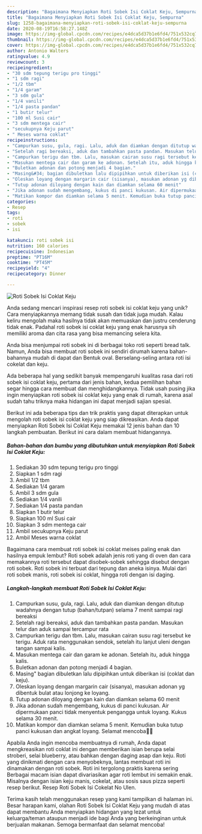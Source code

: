 ```yaml
---
description: "Bagaimana Menyiapkan Roti Sobek Isi Coklat Keju, Sempurna"
title: "Bagaimana Menyiapkan Roti Sobek Isi Coklat Keju, Sempurna"
slug: 1258-bagaimana-menyiapkan-roti-sobek-isi-coklat-keju-sempurna
date: 2020-08-19T16:58:27.148Z
image: https://img-global.cpcdn.com/recipes/e4dca5d37b1e6fd4/751x532cq70/roti-sobek-isi-coklat-keju-foto-resep-utama.jpg
thumbnail: https://img-global.cpcdn.com/recipes/e4dca5d37b1e6fd4/751x532cq70/roti-sobek-isi-coklat-keju-foto-resep-utama.jpg
cover: https://img-global.cpcdn.com/recipes/e4dca5d37b1e6fd4/751x532cq70/roti-sobek-isi-coklat-keju-foto-resep-utama.jpg
author: Antonio Walters
ratingvalue: 4.9
reviewcount: 3
recipeingredient:
- "30 sdm tepung terigu pro tinggi"
- "1 sdm ragi"
- "1/2 tbm"
- "1/4 garam"
- "3 sdm gula"
- "1/4 vanili"
- "1/4 pasta pandan"
- "1 butir telur"
- "100 ml Susi cair"
- "3 sdm mentega cair"
- "secukupnya Keju parut"
- " Meses warna coklat"
recipeinstructions:
- "Campurkan susu, gula, ragi. Lalu, aduk dan diamkan dengan ditutup wadahnya dengan tutup (bahan/tutpan) selama 7 menit sampai ragi bereaksi"
- "Setelah ragi bereaksi, aduk dan tambahkan pasta pandan. Masukan telur dan aduk sampai tercampur rata"
- "Campurkan terigu dan tbm. Lalu, masukan cairan susu ragi tersebut ke terigu. Aduk rata menggunakan sendok, setelah itu lanjut uleni dengan tangan sampai kalis."
- "Masukan mentega cair dan garam ke adonan. Setelah itu, aduk hingga kalis."
- "Buletkan adonan dan potong menjadi 4 bagian."
- "Masing&#34; bagian dibuletkan lalu dipipihkan untuk diberikan isi (coklat dan keju)."
- "Oleskan loyang dengan margarin cair (sisanya), masukan adonan yg dibentuk bulat atau lonjong ke loyang."
- "Tutup adonan diloyang dengan kain dan diamkan selama 60 menit"
- "Jika adonan sudah mengembang, kukus di panci kukusan. Air dipermukaan panci tidak menyentuk pengangga untuk loyang. Kukus selama 30 menit."
- "Matikan kompor dan diamkan selama 5 menit. Kemudian buka tutup panci kukusan dan angkat loyang. Selamat mencoba🤤😉"
categories:
- Resep
tags:
- roti
- sobek
- isi

katakunci: roti sobek isi 
nutrition: 160 calories
recipecuisine: Indonesian
preptime: "PT16M"
cooktime: "PT45M"
recipeyield: "4"
recipecategory: Dinner

---
```



![Roti Sobek Isi Coklat Keju](https://img-global.cpcdn.com/recipes/e4dca5d37b1e6fd4/751x532cq70/roti-sobek-isi-coklat-keju-foto-resep-utama.jpg)

Anda sedang mencari inspirasi resep roti sobek isi coklat keju yang unik? Cara menyiapkannya memang tidak susah dan tidak juga mudah. Kalau keliru mengolah maka hasilnya tidak akan memuaskan dan justru cenderung tidak enak. Padahal roti sobek isi coklat keju yang enak harusnya sih memiliki aroma dan cita rasa yang bisa memancing selera kita.

Anda bisa menjumpai roti sobek ini di berbagai toko roti seperti bread talk. Namun, Anda bisa membuat roti sobek ini sendiri dirumah karena bahan-bahannya mudah di dapat dan Bentuk oval. Berselang-seling antara roti isi cokelat dan keju.

Ada beberapa hal yang sedikit banyak mempengaruhi kualitas rasa dari roti sobek isi coklat keju, pertama dari jenis bahan, kedua pemilihan bahan segar hingga cara membuat dan menghidangkannya. Tidak usah pusing jika ingin menyiapkan roti sobek isi coklat keju yang enak di rumah, karena asal sudah tahu triknya maka hidangan ini dapat menjadi sajian spesial.


Berikut ini ada beberapa tips dan trik praktis yang dapat diterapkan untuk mengolah roti sobek isi coklat keju yang siap dikreasikan. Anda dapat menyiapkan Roti Sobek Isi Coklat Keju memakai 12 jenis bahan dan 10 langkah pembuatan. Berikut ini cara dalam membuat hidangannya.

<!--inarticleads1-->

##### Bahan-bahan dan bumbu yang dibutuhkan untuk menyiapkan Roti Sobek Isi Coklat Keju:

1. Sediakan 30 sdm tepung terigu pro tinggi
1. Siapkan 1 sdm ragi
1. Ambil 1/2 tbm
1. Sediakan 1/4 garam
1. Ambil 3 sdm gula
1. Sediakan 1/4 vanili
1. Sediakan 1/4 pasta pandan
1. Siapkan 1 butir telur
1. Siapkan 100 ml Susi cair
1. Siapkan 3 sdm mentega cair
1. Ambil secukupnya Keju parut
1. Ambil  Meses warna coklat


Bagaimana cara membuat roti sobek isi coklat meises paling enak dan hasilnya empuk lembut? Roti sobek adalah jenis roti yang di oven dan cara memakannya roti tersebut dapat disobek-sobek sehingga disebut dengan roti sobek. Roti sobek ini terbuat dari tepung dan aneka isinya. Mulai dari roti sobek manis, roti sobek isi coklat, hingga roti dengan isi daging. 

<!--inarticleads2-->

##### Langkah-langkah membuat Roti Sobek Isi Coklat Keju:

1. Campurkan susu, gula, ragi. Lalu, aduk dan diamkan dengan ditutup wadahnya dengan tutup (bahan/tutpan) selama 7 menit sampai ragi bereaksi
1. Setelah ragi bereaksi, aduk dan tambahkan pasta pandan. Masukan telur dan aduk sampai tercampur rata
1. Campurkan terigu dan tbm. Lalu, masukan cairan susu ragi tersebut ke terigu. Aduk rata menggunakan sendok, setelah itu lanjut uleni dengan tangan sampai kalis.
1. Masukan mentega cair dan garam ke adonan. Setelah itu, aduk hingga kalis.
1. Buletkan adonan dan potong menjadi 4 bagian.
1. Masing&#34; bagian dibuletkan lalu dipipihkan untuk diberikan isi (coklat dan keju).
1. Oleskan loyang dengan margarin cair (sisanya), masukan adonan yg dibentuk bulat atau lonjong ke loyang.
1. Tutup adonan diloyang dengan kain dan diamkan selama 60 menit
1. Jika adonan sudah mengembang, kukus di panci kukusan. Air dipermukaan panci tidak menyentuk pengangga untuk loyang. Kukus selama 30 menit.
1. Matikan kompor dan diamkan selama 5 menit. Kemudian buka tutup panci kukusan dan angkat loyang. Selamat mencoba🤤😉


Apabila Anda ingin mencoba membuatnya di rumah, Anda dapat mengkreasikan roti coklat ini dengan memberikan isian berupa selai stroberi, selai blueberry, atau bahkan dengan daging asap dan keju. Roti yang dinikmati dengan cara menyobeknya, lantas membuat roti ini dinamakan dengan roti sobek. Roti ini tergolong praktis karena sering Berbagai macam isian dapat divariasikan agar roti lembut ini semakin enak. Misalnya dengan isian keju manis, cokelat, atau sosis saus pizza seperti resep berikut. Resep Roti Sobek Isi Cokelat No Ulen. 

Terima kasih telah menggunakan resep yang kami tampilkan di halaman ini. Besar harapan kami, olahan Roti Sobek Isi Coklat Keju yang mudah di atas dapat membantu Anda menyiapkan hidangan yang lezat untuk keluarga/teman ataupun menjadi ide bagi Anda yang berkeinginan untuk berjualan makanan. Semoga bermanfaat dan selamat mencoba!
